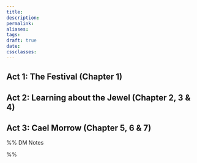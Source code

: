 ```yaml
---
title: 
description: 
permalink: 
aliases: 
tags: 
draft: true
date: 
cssclasses:
---
```

## Act 1: The Festival (Chapter 1)



## Act 2: Learning about the Jewel (Chapter 2, 3 & 4)



## Act 3: Cael Morrow (Chapter 5, 6 & 7)



%% DM Notes



%%

